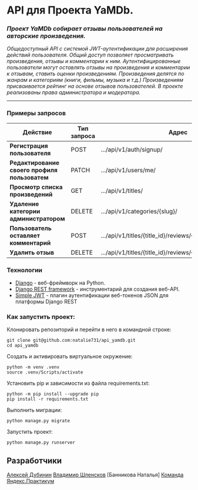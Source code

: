 # API для Проекта YaMDb.
### *Проект YaMDb собирает отзывы пользователей на авторские произведения.*

*Общедоступный API с системой JWT-аутентификации для расширения действий пользователя.
Общий доступ позволяет просматривать произведения, отзывы и комментарии к ним.
Аутентифицированные пользователи могут оставлять отзывы на произведения и комментарии к отзывам, ставить оценки произведениям.
Произведения делятся по жанрам и категориям (книги, фильмы, музыка и т.д.)
Произведениям присваивается рейтинг на основе отзывов пользователей.
В проекте реализованы права администратора и модератора.*
***


### Примеры запросов

|Действие|Тип запроса|Адрес|
|---|---|---|
|__Регистрация пользователя__|POST| .../api/v1/auth/signup/|
|__Редактирование своего профиля пользоватем__|PATCH| .../api/v1/users/me/|
|__Просмотр списка произведений__|GET| .../api/v1/titles/|
|__Удаление категории администратором__|DELETE| .../api/v1/categories/{slug}/|
|__Пользователь оставляет комментарий__|POST| .../api/v1/titles/{title_id}/reviews/{review_id}/comments/|
|__Удалить отзыв__|DELETE| .../api/v1/titles/{title_id}/reviews/{review_id}/|



### Технологии

- [Django] - веб-фреймворк на Python.
- [Django REST framework] - инструментарий для создания веб-API.
- [Simple JWT] - плагин аутентификации веб-токенов JSON для платформы Django REST


### Как запустить проект:

Клонировать репозиторий и перейти в него в командной строке:

```
git clone git@github.com:natalie731/api_yamdb.git
cd api_yamdb
```

Cоздать и активировать виртуальное окружение:

```
python -m venv .venv
source .venv/Scripts/activate
```

Установить pip и зависимости из файла requirements.txt:

```
python -m pip install --upgrade pip
pip install -r requirements.txt
```

Выполнить миграции:

```
python manage.py migrate
```

Запустить проект:

```
python manage.py runserver
```

## Разработчики

[Алексей Дубинин]
[Владимир Шленсков]
[Банникова Наталья]
[Команда Яндекс.Практикум]

[//]: #

   [Django REST framework]: <https://www.django-rest-framework.org/>
   [Django]: <https://www.djangoproject.com/>
   [Simple JWT]: <https://pypi.org/project/djangorestframework-simplejwt/>

   [Наталья Банникова]: <https://github.com/natalie731>
   [Алексей Дубинин]: <https://github.com/devdub>
   [Владимир Шленсков]: <https://github.com/shlenskov>
   [Команда Яндекс.Практикум]: <https://practicum.yandex.ru/>
